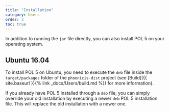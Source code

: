 ```yaml
---
title: "Installation"
category: Users
order: 3
toc: true
---
```


In addition to running the `jar` file directly, you can also install POL 5 on your operating system.

## Ubuntu 16.04
To install POL 5 on Ubuntu, you need to execute the `deb` file inside the `target/packages` folder of the `phoenicis-dist` project (see [Build]({{ site.baseurl }}{% link _docs/Users/build.md %}) for more information).

If you already have POL 5 installed through a `deb` file, you can simply override your old installation by executing a newer `deb` POL 5 installation file. This will replace the old installation with a newer one. 

